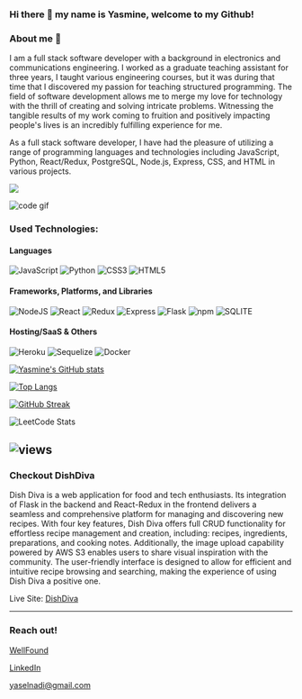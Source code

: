 ### Hi there :wave: my name is Yasmine, welcome to my Github! 

### About me 🌱

I am a full stack software developer with a background in electronics and communications engineering. I worked as a graduate teaching assistant for three years, I taught various engineering courses, but it was during that time that I discovered my passion for teaching structured programming. The field of software development allows me to merge my love for technology with the thrill of creating and solving intricate problems. Witnessing the tangible results of my work coming to fruition and positively impacting people's lives is an incredibly fulfilling experience for me.

As a full stack software developer, I have had the pleasure of utilizing a range of programming languages and technologies including JavaScript, Python, React/Redux, PostgreSQL, Node.js, Express, CSS, and HTML in various projects.

[<img src="https://img.shields.io/badge/LinkedIn-0077B5?style=for-the-badge&logo=linkedin&logoColor=white">](https://www.linkedin.com/in/yasmine-elnadi-117912142/)

![code gif](https://media0.giphy.com/media/hpXdHPfFI5wTABdDx9/giphy.gif?cid=ecf05e47htekf2adgd5rny3n2url92m0ujpuncckz77731lg&rid=giphy.gif&ct=g)


### Used Technologies:
#### Languages
![JavaScript](https://img.shields.io/badge/JavaScript-F7DF1E?style=for-the-badge&logo=JavaScript&logoColor=white)
![Python](https://img.shields.io/badge/Python-3776AB?style=for-the-badge&logo=python&logoColor=white)
![CSS3](https://img.shields.io/badge/CSS3-1572B6?style=for-the-badge&logo=css3&logoColor=white)
![HTML5](https://img.shields.io/badge/HTML5-E34F26?style=for-the-badge&logo=html5&logoColor=white)

#### Frameworks, Platforms, and Libraries
![NodeJS](https://img.shields.io/badge/Node.js-43853D?style=for-the-badge&logo=node.js&logoColor=white)
![React](https://img.shields.io/badge/React-20232A?style=for-the-badge&logo=react&logoColor=61DAFB)
![Redux](https://img.shields.io/badge/Redux-593D88?style=for-the-badge&logo=redux&logoColor=white)
![Express](https://img.shields.io/badge/Express.js-404D59?style=for-the-badge)
![Flask](https://img.shields.io/badge/Flask-000000?style=for-the-badge&logo=flask&logoColor=white)
![npm](https://img.shields.io/badge/npm-CB3837?style=for-the-badge&logo=npm&logoColor=white)
![SQLITE](https://img.shields.io/badge/SQLite-07405E?style=for-the-badge&logo=sqlite&logoColor=white)

#### Hosting/SaaS & Others
![Heroku](https://img.shields.io/badge/Heroku-430098?style=for-the-badge&logo=heroku&logoColor=white)
![Sequelize](https://img.shields.io/badge/sequelize-323330?style=for-the-badge&logo=sequelize&logoColor=blue)
![Docker](https://img.shields.io/badge/docker-%230db7ed.svg?style=for-the-badge&logo=docker&logoColor=white)


[![Yasmine's GitHub stats](https://github-readme-stats.vercel.app/api?username=YElnadi)](https://github.com/anuraghazra/github-readme-stats)

[![Top Langs](https://github-readme-stats.vercel.app/api/top-langs/?username=YElnadi&layout=compact)](https://github.com/anuraghazra/github-readme-stats)

[![GitHub Streak](https://streak-stats.demolab.com/?user=YElnadi&currStreakNum=2FD3EB&fire=pink&sideLabels=F00&date_format=[Y.]n.j)](https://git.io/streak-stats)

![LeetCode Stats](https://leetcard.jacoblin.cool/yas_elnadi?theme=light&font=Noto%20Serif%20Devanagari)

![views](https://komarev.com/ghpvc/?username=YElnadi&label=PROFILE+VIEWS)
-------------------------------------------------
### Checkout DishDiva <p>
Dish Diva is a web application for food and tech enthusiasts. Its integration of Flask in the backend and React-Redux in the frontend delivers a seamless and comprehensive platform for managing and discovering new recipes.
With four key features, Dish Diva offers full CRUD functionality for effortless recipe management and creation, including: recipes, ingredients, preparations, and cooking notes. Additionally, the image upload capability powered by AWS S3 enables users to share visual inspiration with the community.
The user-friendly interface is designed to allow for efficient and intuitive recipe browsing and searching, making the experience of using Dish Diva a positive one.<p>
Live Site: [DishDiva](https://dishdiva-t3d2.onrender.com/)<p>
  
------------------------------------------------
  
### Reach out!

[WellFound](https://angel.co/u/yasmine-elnadi)

[LinkedIn](https://www.linkedin.com/in/yasmine-elnadi-117912142/)

yaselnadi@gmail.com

